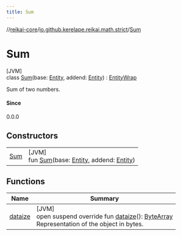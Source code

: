 ```yaml
---
title: Sum
---
```

//[reikai-core](../../../index.html)/[io.github.kerelape.reikai.math.strict](../index.html)/[Sum](index.html)



# Sum



[JVM]\
class [Sum](index.html)(base: [Entity](../../io.github.kerelape.reikai/-entity/index.html), addend: [Entity](../../io.github.kerelape.reikai/-entity/index.html)) : [EntityWrap](../../io.github.kerelape.reikai/-entity-wrap/index.html)

Sum of two numbers.



#### Since



0.0.0



## Constructors


| | |
|---|---|
| [Sum](-sum.html) | [JVM]<br>fun [Sum](-sum.html)(base: [Entity](../../io.github.kerelape.reikai/-entity/index.html), addend: [Entity](../../io.github.kerelape.reikai/-entity/index.html)) |


## Functions


| Name | Summary |
|---|---|
| [dataize](../../io.github.kerelape.reikai/-entity/dataize.html) | [JVM]<br>open suspend override fun [dataize](../../io.github.kerelape.reikai/-entity/dataize.html)(): [ByteArray](https://kotlinlang.org/api/latest/jvm/stdlib/kotlin/-byte-array/index.html)<br>Representation of the object in bytes. |

